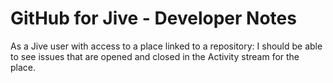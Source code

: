 GitHub for Jive - Developer Notes
=================================

As a Jive user with access to a place linked to a repository:
I should be able to see issues that are opened and closed in the Activity stream for the place.